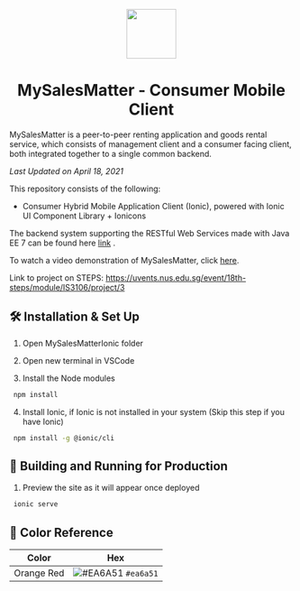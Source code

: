 <p align="center">
  <img src="https://i.imgur.com/LF9MtX4.jpg" width="88" />
  <h1 align="center">MySalesMatter - Consumer Mobile Client</h1>
</div>

MySalesMatter is a peer-to-peer renting application and goods rental service, which consists of management client and a consumer facing client, both integrated together to a single common backend.

_Last Updated on April 18, 2021_

This repository consists of the following:

- Consumer Hybrid Mobile Application Client (Ionic), powered with Ionic UI Component Library + Ionicons

The backend system supporting the RESTful Web Services made with Java EE 7 can be found here [link](https://github.com/reubenwz/MySalesMatterPf.git) .

To watch a video demonstration of MySalesMatter, click [here](https://www.youtube.com/watch?v=nvbgwXwN-l4).

Link to project on STEPS: https://uvents.nus.edu.sg/event/18th-steps/module/IS3106/project/3

## 🛠 Installation & Set Up
1. Open MySalesMatterIonic folder

2. Open new terminal in VSCode

3. Install the Node modules
  ```sh
   npm install
   ```
   
4. Install Ionic, if Ionic is not installed in your system (Skip this step if you have Ionic)
  ```sh
   npm install -g @ionic/cli
   ```
   
## 🚀 Building and Running for Production

1. Preview the site as it will appear once deployed
  ```sh
   ionic serve
   ```

## 🎨 Color Reference

| Color          | Hex                                                                |
| -------------- | ------------------------------------------------------------------ |
| Orange Red     | ![#EA6A51](https://via.placeholder.com/10/ea6a51?text=+) `#ea6a51` |
